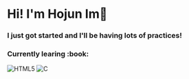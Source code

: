 <h1>Hi! I'm Hojun Im👋</h1>

<h3>I just got started and I'll be having lots of practices!</h3>

<h3> Currently learing :book: </h3>

![HTML5](https://img.shields.io/badge/-HTML5-F05032?style=for-the-badge&logo=html5&logoColor=ffffff)
![C](https://img.shields.io/badge/-C-F05032?style=for-the-badge&logo=html5&logoColor=brightgreen)
